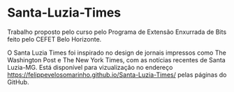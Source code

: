 # Santa-Luzia-Times
Trabalho proposto pelo curso  pelo Programa de Extensão Enxurrada de Bits feito pelo CEFET Belo Horizonte.

O Santa Luzia Times foi inspirado no design de jornais impressos como The  Washington Post e The New York Times, com as notícias recentes de Santa Luzia-MG.
Está disponível para vizualização no endereço https://felippevelosomarinho.github.io/Santa-Luzia-Times/ pelas páginas do GitHub.
